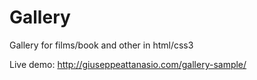 # Gallery
Gallery for films/book and other in html/css3

Live demo: http://giuseppeattanasio.com/gallery-sample/
